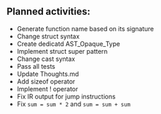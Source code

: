 ## Planned activities:

- Generate function name based on its signature
- Change struct syntax
- Create dedicatd AST_Opaque_Type
- Implement struct super pattern
- Change cast syntax
- Pass all tests
- Update Thoughts.md
- Add sizeof operator
- Implement ! operator
- Fix IR output for jump instructions
- Fix `sum = sum * 2` and `sum = sum + sum`
